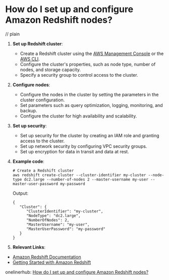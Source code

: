 # How do I set up and configure Amazon Redshift nodes?
// plain

1. **Set up Redshift cluster**:
   - Create a Redshift cluster using the [AWS Management Console](https://aws.amazon.com/console/) or the [AWS CLI](https://aws.amazon.com/cli/).
   - Configure the cluster's properties, such as node type, number of nodes, and storage capacity.
   - Specify a security group to control access to the cluster.

2. **Configure nodes**:
   - Configure the nodes in the cluster by setting the parameters in the cluster configuration.
   - Set parameters such as query optimization, logging, monitoring, and backup.
   - Configure the cluster for high availability and scalability.

3. **Set up security**:
   - Set up security for the cluster by creating an IAM role and granting access to the cluster.
   - Set up network security by configuring VPC security groups.
   - Set up encryption for data in transit and data at rest.

4. **Example code**:
   ```
   # Create a Redshift cluster
   aws redshift create-cluster --cluster-identifier my-cluster --node-type dc2.large --number-of-nodes 2 --master-username my-user --master-user-password my-password
   ```
   Output:
   ```
   {
      "Cluster": {
         "ClusterIdentifier": "my-cluster",
         "NodeType": "dc2.large",
         "NumberOfNodes": 2,
         "MasterUsername": "my-user",
         "MasterUserPassword": "my-password"
      }
   }
   ```

5. **Relevant Links**:
 - [Amazon Redshift Documentation](https://docs.aws.amazon.com/redshift/latest/mgmt/welcome.html)
 - [Getting Started with Amazon Redshift](https://docs.aws.amazon.com/redshift/latest/gsg/getting-started.html)

onelinerhub: [How do I set up and configure Amazon Redshift nodes?](https://onelinerhub.com/amazon-redshift/how-do-i-set-up-and-configure-amazon-redshift-nodes)